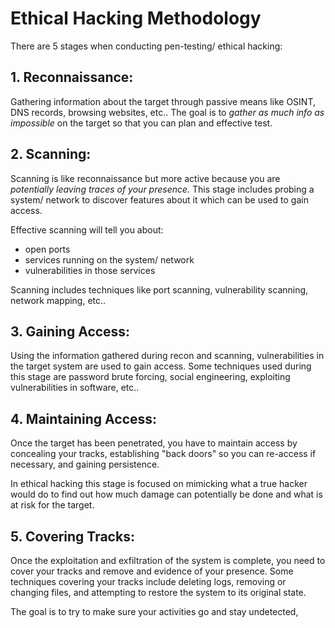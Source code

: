 
# Ethical Hacking Methodology
There are 5 stages when conducting pen-testing/ ethical hacking:

## 1. Reconnaissance:
Gathering information about the target through passive means like OSINT, DNS records, browsing websites, etc.. The goal is to *gather as much info as impossible* on the target so that you can plan and effective test.

## 2. Scanning:
Scanning is like reconnaissance but more active because you are *potentially leaving traces of your presence.* This stage includes probing a system/ network to discover features about it which can be used to gain access.

Effective scanning will tell you about:
- open ports
- services running on the system/ network
- vulnerabilities in those services

Scanning includes techniques like port scanning, vulnerability scanning, network mapping, etc..

## 3. Gaining Access:
Using the information gathered during recon and scanning, vulnerabilities in the target system are used to gain access. Some techniques used during this stage are password brute forcing, social engineering, exploiting vulnerabilities in software, etc..

## 4. Maintaining Access:
Once the target has been penetrated, you have to maintain access by concealing your tracks, establishing "back doors" so you can re-access if necessary, and gaining persistence.

In ethical hacking this stage is focused on mimicking what a true hacker would do to find out how much damage can potentially be done and what is at risk for the target.

## 5. Covering Tracks:
Once the exploitation and exfiltration of the system is complete, you need to cover your tracks and remove and evidence of your presence. Some techniques covering your tracks include deleting logs, removing or changing files, and attempting to restore the system to its original state.

The goal is to try to make sure your activities go and stay undetected,